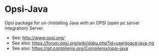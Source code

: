 # Opsi-Java

Opsi package for un-/installing Java with an OPSI (open pc server integration) Server.

- See: http://www.opsi.org/
- See also: https://forum.opsi.org/wiki/doku.php?id=userspace:java-ng
- See also: https://git.compilenix.org/Compilenix/opsi-java

